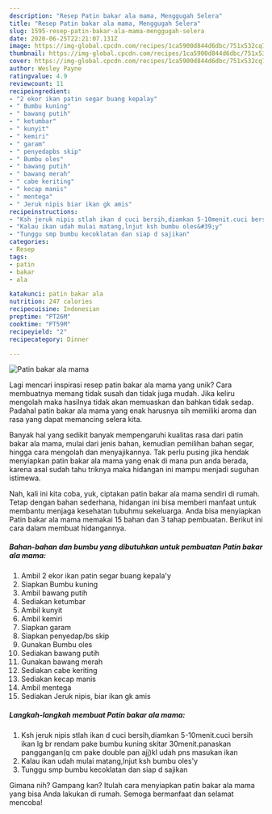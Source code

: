 ```yaml
---
description: "Resep Patin bakar ala mama, Menggugah Selera"
title: "Resep Patin bakar ala mama, Menggugah Selera"
slug: 1595-resep-patin-bakar-ala-mama-menggugah-selera
date: 2020-06-25T22:21:07.131Z
image: https://img-global.cpcdn.com/recipes/1ca5900d844d6dbc/751x532cq70/patin-bakar-ala-mama-foto-resep-utama.jpg
thumbnail: https://img-global.cpcdn.com/recipes/1ca5900d844d6dbc/751x532cq70/patin-bakar-ala-mama-foto-resep-utama.jpg
cover: https://img-global.cpcdn.com/recipes/1ca5900d844d6dbc/751x532cq70/patin-bakar-ala-mama-foto-resep-utama.jpg
author: Wesley Payne
ratingvalue: 4.9
reviewcount: 11
recipeingredient:
- "2 ekor ikan patin segar buang kepalay"
- " Bumbu kuning"
- " bawang putih"
- " ketumbar"
- " kunyit"
- " kemiri"
- " garam"
- " penyedapbs skip"
- " Bumbu oles"
- " bawang putih"
- " bawang merah"
- " cabe keriting"
- " kecap manis"
- " mentega"
- " Jeruk nipis biar ikan gk amis"
recipeinstructions:
- "Ksh jeruk nipis stlah ikan d cuci bersih,diamkan 5-10menit.cuci bersih ikan lg br rendam pake bumbu kuning skitar 30menit.panaskan panggangan(q cm pake double pan ajj)kl udah pns masukan ikan"
- "Kalau ikan udah mulai matang,lnjut ksh bumbu oles&#39;y"
- "Tunggu smp bumbu kecoklatan dan siap d sajikan"
categories:
- Resep
tags:
- patin
- bakar
- ala

katakunci: patin bakar ala 
nutrition: 247 calories
recipecuisine: Indonesian
preptime: "PT26M"
cooktime: "PT59M"
recipeyield: "2"
recipecategory: Dinner

---
```



![Patin bakar ala mama](https://img-global.cpcdn.com/recipes/1ca5900d844d6dbc/751x532cq70/patin-bakar-ala-mama-foto-resep-utama.jpg)

Lagi mencari inspirasi resep patin bakar ala mama yang unik? Cara membuatnya memang tidak susah dan tidak juga mudah. Jika keliru mengolah maka hasilnya tidak akan memuaskan dan bahkan tidak sedap. Padahal patin bakar ala mama yang enak harusnya sih memiliki aroma dan rasa yang dapat memancing selera kita.

Banyak hal yang sedikit banyak mempengaruhi kualitas rasa dari patin bakar ala mama, mulai dari jenis bahan, kemudian pemilihan bahan segar, hingga cara mengolah dan menyajikannya. Tak perlu pusing jika hendak menyiapkan patin bakar ala mama yang enak di mana pun anda berada, karena asal sudah tahu triknya maka hidangan ini mampu menjadi suguhan istimewa.




Nah, kali ini kita coba, yuk, ciptakan patin bakar ala mama sendiri di rumah. Tetap dengan bahan sederhana, hidangan ini bisa memberi manfaat untuk membantu menjaga kesehatan tubuhmu sekeluarga. Anda bisa menyiapkan Patin bakar ala mama memakai 15 bahan dan 3 tahap pembuatan. Berikut ini cara dalam membuat hidangannya.

<!--inarticleads1-->

##### Bahan-bahan dan bumbu yang dibutuhkan untuk pembuatan Patin bakar ala mama:

1. Ambil 2 ekor ikan patin segar buang kepala&#39;y
1. Siapkan  Bumbu kuning
1. Ambil  bawang putih
1. Sediakan  ketumbar
1. Ambil  kunyit
1. Ambil  kemiri
1. Siapkan  garam
1. Siapkan  penyedap/bs skip
1. Gunakan  Bumbu oles
1. Sediakan  bawang putih
1. Gunakan  bawang merah
1. Sediakan  cabe keriting
1. Sediakan  kecap manis
1. Ambil  mentega
1. Sediakan  Jeruk nipis, biar ikan gk amis




<!--inarticleads2-->

##### Langkah-langkah membuat Patin bakar ala mama:

1. Ksh jeruk nipis stlah ikan d cuci bersih,diamkan 5-10menit.cuci bersih ikan lg br rendam pake bumbu kuning skitar 30menit.panaskan panggangan(q cm pake double pan ajj)kl udah pns masukan ikan
1. Kalau ikan udah mulai matang,lnjut ksh bumbu oles&#39;y
1. Tunggu smp bumbu kecoklatan dan siap d sajikan




Gimana nih? Gampang kan? Itulah cara menyiapkan patin bakar ala mama yang bisa Anda lakukan di rumah. Semoga bermanfaat dan selamat mencoba!
